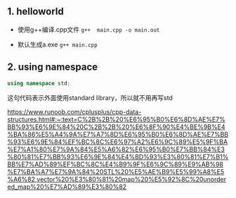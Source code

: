 ## 1. helloworld
- 使用g++编译.cpp文件
`g++  main.cpp -o main.out`

- 默认生成a.exe
`g++ main.cpp`

## 2. using namespace 

```cpp
using namespace std;
```
这句代码表示外面使用standard library，所以就不用再写std


https://www.runoob.com/cplusplus/cpp-data-structures.html#:~:text=C%2B%2B%20%E6%95%B0%E6%8D%AE%E7%BB%93%E6%9E%84%20C%2B%2B%20%E6%8F%90%E4%BE%9B%E4%BA%86%E5%A4%9A%E7%A7%8D%E6%95%B0%E6%8D%AE%E7%BB%93%E6%9E%84%EF%BC%8C%E6%97%A2%E6%9C%89%E5%9F%BA%E7%A1%80%E7%9A%84%E5%A6%82%E6%95%B0%E7%BB%84%E3%80%81%E7%BB%93%E6%9E%84%E4%BD%93%E3%80%81%E7%B1%BB%E7%AD%89%EF%BC%8C%E4%B9%9F%E6%9C%89%E9%AB%98%E7%BA%A7%E7%9A%84%20STL%20%E5%AE%B9%E5%99%A8%E5%A6%82,vector%20%E3%80%81%20map%20%E5%92%8C%20unordered_map%20%E7%AD%89%E3%80%82

